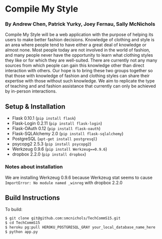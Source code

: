 # Compile My Style

### By Andrew Chen, Patrick Yurky, Joey Fernau, Sally McNichols

Compile My Style will be a web application with the purpose of helping its users to make better fashion decisions.  Knowledge of clothing and style is an area where people tend to have either a great deal of knowledge or almost none.  Most people today are not involved in the world of fashion, and many people never have the opportunity to learn what clothing styles they like or for which they are well-suited.  There are currently not any many sources from which people can gain this knowledge other than direct interaction with others.  Our hope is to bring these two groups together so that those with knowledge of fashion and clothing styles can share their expertise with those without such knowledge.  We aim to replicate the type of teaching and and fashion assistance that currently can only be achieved by in-person interactions.


## Setup & Installation

* Flask 0.10.1 (`pip install flask`)
* Flask-Login 0.2.11 (`pip install flask-login`)
* Flask-OAuth 0.12 (`pip install flask-oauth`)
* Flask-SQLAlchemy 2.0 (`pip install flask-sqlalchemy`)
* PostgreSQL (`apt-get install postgresql`)
* psycopg2 2.5.3 (`pip install psycopg2`)
* Werkzeug 0.9.6 (`pip install Werkzeug==0.9.6`)
* dropbox 2.2.0 (`pip install dropbox`)


### Notes about installation

We are installing Werkzeug 0.9.6 because Werkzeug stat seems to cause `ImportError: No module named _winreg` with dropbox 2.2.0


## Build Instructions

To build:
```bash
$ git clone git@github.com:smcnichols/TechCommS15.git
$ cd TechCommS15
$ heroku pg:pull HEROKU_POSTGRESQL_GRAY your_local_database_name_here
$ python app.py
```
